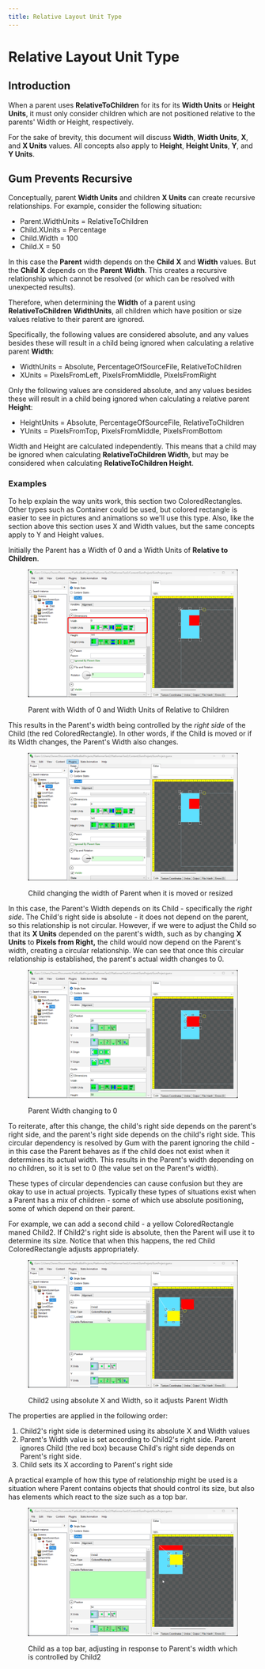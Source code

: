 ```yaml
---
title: Relative Layout Unit Type
---
```


# Relative Layout Unit Type

## Introduction

When a parent uses **RelativeToChildren** for its for its **Width Units** or **Height Units**, it must only consider children which are not positioned relative to the parents' Width or Height, respectively.

For the sake of brevity, this document will discuss **Width**, **Width Units**, **X**, and **X Units** values. All concepts also apply to **Height**, **Height Units**, **Y**, and **Y Units**.

## Gum Prevents Recursive

Conceptually, parent **Width Units** and children **X Units** can create recursive relationships. For example, consider the following situation:

* Parent.WidthUnits = RelativeToChildren
* Child.XUnits = Percentage
* Child.Width = 100
* Child.X = 50

In this case the **Parent** width depends on the **Child** **X** and **Width** values. But the **Child** **X** depends on the **Parent** **Width**. This creates a recursive relationship which cannot be resolved (or which can be resolved with unexpected results).

Therefore, when determining the **Width** of a parent using **RelativeToChildren** **WidthUnits**, all children which have position or size values relative to their parent are ignored.

Specifically, the following values are considered absolute, and any values besides these will result in a child being ignored when calculating a relative parent **Width**:

* WidthUnits = Absolute, PercentageOfSourceFile, RelativeToChildren
* XUnits = PixelsFromLeft, PixelsFromMiddle, PixelsFromRight

Only the following values are considered absolute, and any values besides these will result in a child being ignored when calculating a relative parent **Height**:

* HeightUnits = Absolute, PercentageOfSourceFile, RelativeToChildren
* YUnits = PixelsFromTop, PixelsFromMiddle, PixelsFromBottom

Width and Height are calculated independently. This means that a child may be ignored when calculating **RelativeToChildren Width**, but may be considered when calculating **RelativeToChildren Height**.

### Examples

To help explain the way units work, this section two ColoredRectangles. Other types such as Container could be used, but colored rectangle is easier to see in pictures and animations so we'll use this type. Also, like the section above this section uses X and Width values, but the same concepts apply to Y and Height values.

Initially the Parent has a Width of 0 and a Width Units of **Relative to Children**.

<figure><img src="../../../.gitbook/assets/21_06 05 57.png" alt=""><figcaption><p>Parent with Width of 0 and Width Units of Relative to Children</p></figcaption></figure>

This results in the Parent's width being controlled by the _right side_ of the Child (the red ColoredRectangle). In other words, if the Child is moved or if its Width changes, the Parent's Width also changes.

<figure><img src="../../../.gitbook/assets/21_06 07 43.gif" alt=""><figcaption><p>Child changing the width of Parent when it is moved or resized</p></figcaption></figure>

In this case, the Parent's Width depends on its Child - specifically the _right side_. The Child's right side is absolute - it does not depend on the parent, so this relationship is not circular. However, if we were to adjust the Child so that its **X Units** depended on the parent's width, such as by changing **X Units** to **Pixels from Right,** the child would now depend on the Parent's width, creating a circular relationship. We can see that once this circular relationship is established, the parent's actual width changes to 0.

<figure><img src="../../../.gitbook/assets/21_06 27 25.gif" alt=""><figcaption><p>Parent Width changing to 0</p></figcaption></figure>

To reiterate, after this change, the child's right side depends on the parent's right side, and the parent's right side depends on the child's right side. This circular dependency is resolved by Gum with the parent ignoring the child - in this case the Parent behaves as if the child does not exist when it determines its actual width. This results in the Parent's width depending on no children, so it is set to 0 (the value set on the Parent's width).

These types of circular dependencies can cause confusion but they are okay to use in actual projects. Typically these types of situations exist when a Parent has a mix of children - some of which use absolute positioning, some of which depend on their parent.

For example, we can add a second child - a yellow ColoredRectangle maned Child2. If Child2's right side is absolute, then the Parent will use it to determine its size. Notice that when this happens, the red Child ColoredRectangle adjusts appropriately.

<figure><img src="../../../.gitbook/assets/21_06 39 56.gif" alt=""><figcaption><p>Child2 using absolute X and Width, so it adjusts Parent Width</p></figcaption></figure>

The properties are applied in the following order:

1. Child2's right side is determined using its absolute X and Width values
2. Parent's Width value is set according to Child2's right side. Parent ignores Child (the red box) because Child's right side depends on Parent's right side.
3. Child sets its X according to Parent's right side

A practical example of how this type of relationship might be used is a situation where Parent contains objects that should control its size, but also has elements which react to the size such as a top bar.

<figure><img src="../../../.gitbook/assets/21_06 39 09.gif" alt=""><figcaption><p>Child as a top bar, adjusting in response to Parent's width which is controlled by Child2</p></figcaption></figure>
